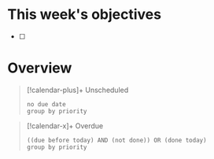 # This week's objectives
- [ ] 
# Overview
> [!calendar-plus]+ Unscheduled
> ```tasks
> no due date
> group by priority
> ```

> [!calendar-x]+ Overdue
> ```tasks
> ((due before today) AND (not done)) OR (done today)
> group by priority
> ```

